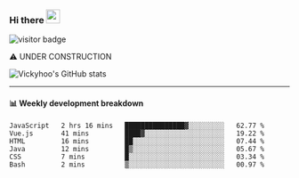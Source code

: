 ### Hi there <a href="https://www.gautamkrishnar.com/"><img src="https://media.giphy.com/media/hvRJCLFzcasrR4ia7z/giphy.gif" width="25px"></a>

![visitor badge](https://visitor-badge.glitch.me/badge?page_id=vickyhoo.vickyhoo&left_color=black&right_color=cornflowerblue)

⚠️ UNDER CONSTRUCTION

![Vickyhoo's GitHub stats](https://github-readme-stats.vercel.app/api?username=vickyhoo&theme=react&show_icons=true&count_private=true)

---

#### :bar_chart: Weekly development breakdown

<!--START_SECTION:waka-->

```text
JavaScript   2 hrs 16 mins   ███████████████▓░░░░░░░░░   62.77 %
Vue.js       41 mins         ████▓░░░░░░░░░░░░░░░░░░░░   19.22 %
HTML         16 mins         ██░░░░░░░░░░░░░░░░░░░░░░░   07.44 %
Java         12 mins         █▒░░░░░░░░░░░░░░░░░░░░░░░   05.67 %
CSS          7 mins          █░░░░░░░░░░░░░░░░░░░░░░░░   03.34 %
Bash         2 mins          ▒░░░░░░░░░░░░░░░░░░░░░░░░   00.97 %
```

<!--END_SECTION:waka-->


<!--
**vickyhoo/vickyhoo** is a ✨ _special_ ✨ repository because its `README.md` (this file) appears on your GitHub profile.

Here are some ideas to get you started:

- 🔭 I’m currently working on ...
- 🌱 I’m currently learning ...
- 👯 I’m looking to collaborate on ...
- 🤔 I’m looking for help with ...
- 💬 Ask me about ...
- 📫 How to reach me: ...
- 😄 Pronouns: ...
- ⚡ Fun fact: ...
-->
